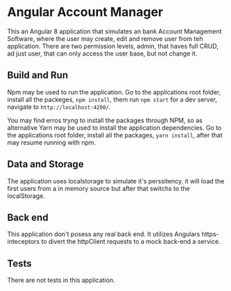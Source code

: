 # Angular Account Manager

This an Angular 8 application that simulates an bank Account Management Software, where the user may create, edit and remove user from teh application. There are two permission levels, admin, that haves full CRUD, ad just user, that can only access the user base, but not change it.

## Build and Run

Npm may be used to run the application. Go to the applications root folder, install all the packeges, `npm install`, them run `npm start` for a dev server, navigate to `http://localhost:4200/`.

You may find erros tryng to install the packages through NPM, so as alternative Yarn may be used to install the application dependencies. Go to the applications root folder, install all the packages, `yarn install`, after that may resume running with npm.

## Data and Storage

The application uses localstorage to simulate it's perssitency, it will load the first users from a in memory source but after that switchs to the localStorage.

## Back end

This application don't posess any real back end. It utilizes Angulars https-inteceptors to divert the httpClient requests to a mock back-end a service.

## Tests

There are not tests in this application.
